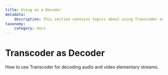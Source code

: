 ```yaml
---
title: Using as a Decoder
metadata:
    description: This section contains topics about using Transcoder as a decoder for audio and video elementary streams.
taxonomy:
    category: docs
---
```


# Transcoder as Decoder

How to use Transcoder for decoding audio and video elementary streams.
